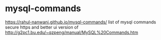 # mysql-commands
https://rahul-nanwani.github.io/mysql-commands/
list of mysql commands
secure https and better ui version of http://g2pc1.bu.edu/~qzpeng/manual/MySQL%20Commands.htm 

